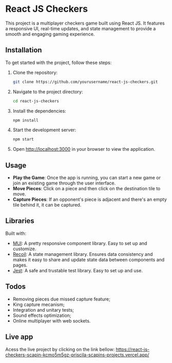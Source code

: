 # React JS Checkers

This project is a multiplayer checkers game built using React JS. It features a responsive UI, real-time updates, and state management to provide a smooth and engaging gaming experience.


## Installation

To get started with the project, follow these steps:

1. Clone the repository:
    ```bash
    git clone https://github.com/yourusername/react-js-checkers.git
    ```

2. Navigate to the project directory:
    ```bash
    cd react-js-checkers
    ```

3. Install the dependencies:
    ```bash
    npm install
    ```

4. Start the development server:
    ```bash
    npm start
    ```

5. Open [http://localhost:3000](http://localhost:3000) in your browser to view the application.


## Usage

- **Play the Game**: Once the app is running, you can start a new game or join an existing game through the user interface.
- **Move Pieces**: Click on a piece and then click on the destination tile to move.
- **Capture Pieces**: If an opponent's piece is adjacent and there's an empty tile behind it, it can be captured.


## Libraries
Built with: 
- [MUI](https://mui.com/): A pretty responsive component library. Easy to set up and customize.
- [Recoil](https://recoiljs.org/): A state management library. Ensures data consistency and makes it easy to share and update state data between components and pages.
- [Jest](https://jestjs.io/): A safe and trustable test library. Easy to set up and use.

## Todos
- Removing pieces due missed capture feature;
- King capture mecanism;
- Integration and unitary tests;
- Sound effects optimization;
- Online multiplayer with web sockets.


## Live app
Acess the live project by clicking on the link bellow:
https://react-js-checkers-scapin-kcmo5m5gz-priscila-scapins-projects.vercel.app/
